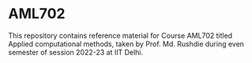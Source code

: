 # AML702
This repository contains reference material for Course AML702 titled Applied computational methods, taken by Prof. Md. Rushdie during even semester of session 2022-23 at IIT Delhi.
